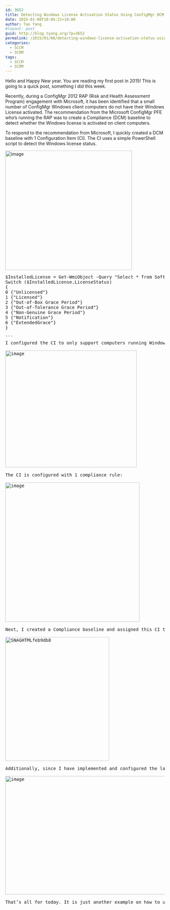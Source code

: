 ```yaml
---
id: 3652
title: Detecting Windows License Activation Status Using ConfigMgr DCM and OpsMgr
date: 2015-01-08T10:04:21+10:00
author: Tao Yang
#layout: post
guid: http://blog.tyang.org/?p=3652
permalink: /2015/01/08/detecting-windows-license-activation-status-using-configmgr-dcm-opsmgr/
categories:
  - SCCM
  - SCOM
tags:
  - SCCM
  - SCOM
---
```

Hello and Happy New year. You are reading my first post in 2015! This is going to a quick post, something I did this week.

Recently, during a ConfigMgr 2012 RAP (Risk and Health Assessment Program) engagement with Microsoft, it has been identified that a small number of ConfigMgr Windows client computers do not have their Windows License activated. The recommendation from the Microsoft ConfigMgr PFE who’s running the RAP was to create a Compliance (DCM) baseline to detect whether the Windows license is activated on client computers.

To respond to the recommendation from Microsoft, I quickly created a DCM baseline with 1 Configuration Item (CI). The CI uses a simple PowerShell script to detect the Windows license status.

<a href="http://blog.tyang.org/wp-content/uploads/2015/01/image.png"><img style="background-image: none; padding-top: 0px; padding-left: 0px; display: inline; padding-right: 0px; border: 0px;" title="image" src="http://blog.tyang.org/wp-content/uploads/2015/01/image_thumb.png" alt="image" width="400" height="377" border="0" /></a>
<pre language="PowerShell" class="">$InstalledLicense = Get-WmiObject -Query "Select * from SoftwareLicensingProduct Where PartialProductKey IS NOT NULL AND ApplicationID = '55c92734-d682-4d71-983e-d6ec3f16059f'"
Switch ($InstalledLicense.LicenseStatus)
{
0 {"Unlicensed"}
1 {"Licensed"}
2 {"Out-of-Box Grace Period"}
3 {"Out-of-Tolerance Grace Period"}
4 {"Non-Genuine Grace Period"}
5 {"Notification"}
6 {"ExtendedGrace"}
}

```
I configured the CI to only support computers running Windows 7 / Server 2008 R2 and above (as per the minimum supported OS for the SoftwareLicensingProduct WMI class documented on MSDN: <a title="http://msdn.microsoft.com/en-us/library/cc534596(v=vs.85).aspx" href="http://msdn.microsoft.com/en-us/library/cc534596(v=vs.85).aspx">http://msdn.microsoft.com/en-us/library/cc534596(v=vs.85).aspx</a>):

<a href="http://blog.tyang.org/wp-content/uploads/2015/01/image1.png"><img style="background-image: none; padding-top: 0px; padding-left: 0px; display: inline; padding-right: 0px; border: 0px;" title="image" src="http://blog.tyang.org/wp-content/uploads/2015/01/image_thumb1.png" alt="image" width="415" height="369" border="0" /></a>

The CI is configured with 1 compliance rule:

<a href="http://blog.tyang.org/wp-content/uploads/2015/01/image2.png"><img style="background-image: none; padding-top: 0px; padding-left: 0px; display: inline; padding-right: 0px; border: 0px;" title="image" src="http://blog.tyang.org/wp-content/uploads/2015/01/image_thumb2.png" alt="image" width="424" height="440" border="0" /></a>

Next, I created a Compliance baseline and assigned this CI to it. I then deployed the baseline to an appropriate collection. after few hours, the clients have started receiving the baseline and completed the first evaluation:

<a href="http://blog.tyang.org/wp-content/uploads/2015/01/SNAGHTMLfeb9db8.png"><img style="background-image: none; padding-top: 0px; padding-left: 0px; display: inline; padding-right: 0px; border: 0px;" title="SNAGHTMLfeb9db8" src="http://blog.tyang.org/wp-content/uploads/2015/01/SNAGHTMLfeb9db8_thumb.png" alt="SNAGHTMLfeb9db8" width="328" height="391" border="0" /></a>

Additionally, since I have implemented and configured the latest <a href="http://blog.tyang.org/2014/10/04/updated-configmgr-2012-r2-client-management-pack-version-1-2-0-0/">ConfigMgr 2012 Client MP (Version 1.2.0.0)</a>, this DCM baseline assignments on SCOM managed computers are also discovered in SCOM, any non-compliant status would be alerted in SCOM as well.

<a href="http://blog.tyang.org/wp-content/uploads/2015/01/image3.png"><img style="background-image: none; padding-top: 0px; padding-left: 0px; display: inline; padding-right: 0px; border: 0px;" title="image" src="http://blog.tyang.org/wp-content/uploads/2015/01/image_thumb3.png" alt="image" width="655" height="374" border="0" /></a>

That’s all for today. It is just another example on how to use ConfigMgr DCM, OpsMgr and ConfigMgr 2012 Client MP to quickly implement a monitoring requirement.